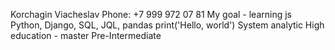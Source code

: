 Korchagin Viacheslav
Phone: +7 999 972 07 81
My goal - learning js
Python, Django, SQL, JQL, pandas
print('Hello, world')
System analytic
High education - master
Pre-Intermediate
